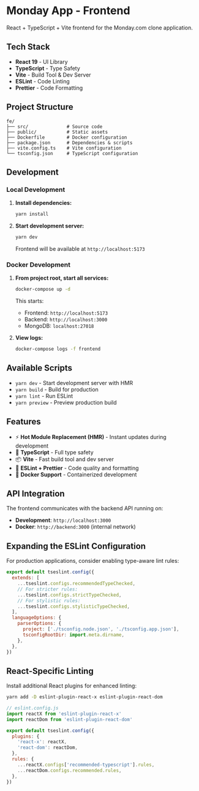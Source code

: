 # Monday App - Frontend

React + TypeScript + Vite frontend for the Monday.com clone application.

## Tech Stack

- **React 19** - UI Library
- **TypeScript** - Type Safety
- **Vite** - Build Tool & Dev Server
- **ESLint** - Code Linting
- **Prettier** - Code Formatting

## Project Structure

```
fe/
├── src/              # Source code
├── public/           # Static assets
├── Dockerfile        # Docker configuration
├── package.json      # Dependencies & scripts
├── vite.config.ts    # Vite configuration
└── tsconfig.json     # TypeScript configuration
```

## Development

### Local Development

1. **Install dependencies:**
   ```bash
   yarn install
   ```

2. **Start development server:**
   ```bash
   yarn dev
   ```
   
   Frontend will be available at `http://localhost:5173`

### Docker Development

1. **From project root, start all services:**
   ```bash
   docker-compose up -d
   ```
   
   This starts:
   - Frontend: `http://localhost:5173`
   - Backend: `http://localhost:3000`
   - MongoDB: `localhost:27018`

2. **View logs:**
   ```bash
   docker-compose logs -f frontend
   ```

## Available Scripts

- `yarn dev` - Start development server with HMR
- `yarn build` - Build for production
- `yarn lint` - Run ESLint
- `yarn preview` - Preview production build

## Features

- ⚡ **Hot Module Replacement (HMR)** - Instant updates during development
- 🔧 **TypeScript** - Full type safety
- 📦 **Vite** - Fast build tool and dev server
- 🎨 **ESLint + Prettier** - Code quality and formatting
- 🐳 **Docker Support** - Containerized development

## API Integration

The frontend communicates with the backend API running on:
- **Development**: `http://localhost:3000`
- **Docker**: `http://backend:3000` (internal network)

## Expanding the ESLint Configuration

For production applications, consider enabling type-aware lint rules:

```js
export default tseslint.config({
  extends: [
    ...tseslint.configs.recommendedTypeChecked,
    // For stricter rules:
    ...tseslint.configs.strictTypeChecked,
    // For stylistic rules:
    ...tseslint.configs.stylisticTypeChecked,
  ],
  languageOptions: {
    parserOptions: {
      project: ['./tsconfig.node.json', './tsconfig.app.json'],
      tsconfigRootDir: import.meta.dirname,
    },
  },
})
```

## React-Specific Linting

Install additional React plugins for enhanced linting:

```bash
yarn add -D eslint-plugin-react-x eslint-plugin-react-dom
```

```js
// eslint.config.js
import reactX from 'eslint-plugin-react-x'
import reactDom from 'eslint-plugin-react-dom'

export default tseslint.config({
  plugins: {
    'react-x': reactX,
    'react-dom': reactDom,
  },
  rules: {
    ...reactX.configs['recommended-typescript'].rules,
    ...reactDom.configs.recommended.rules,
  },
})
```

